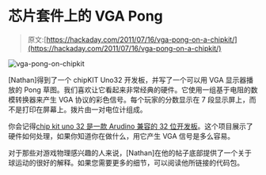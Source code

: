 # 芯片套件上的 VGA Pong

> 原文:[https://hackaday.com/2011/07/16/vga-pong-on-a-chipkit/](https://hackaday.com/2011/07/16/vga-pong-on-a-chipkit/)

![](../Images/307d4454262e400c367a4bf985b2fdfb.png "vga-pong-on-chipkit")

[Nathan]得到了一个 chipKIT Uno32 开发板，并写了一个可以用 VGA 显示器播放的 Pong 草图。我们喜欢让它看起来非常经典的硬件。它使用一组基于电阻的数模转换器来产生 VGA 协议的彩色信号。每个玩家的分数显示在 7 段显示屏上，而不是打印在屏幕上。拨片由一对电位计组成。

你会记得[chip kit uno 32 是一款 Arudino 兼容的 32 位开发板](http://hackaday.com/2011/05/27/chipkit-uno32-first-impressions-and-benchmarks/)。这个项目展示了硬件如何处理，如果你知道你在做什么，用它产生 VGA 信号是多么容易。

对于那些对游戏物理感兴趣的人来说，[Nathan]在他的帖子底部提供了一个关于球运动的很好的解释。如果您需要更多的细节，可以阅读他所链接的代码包。